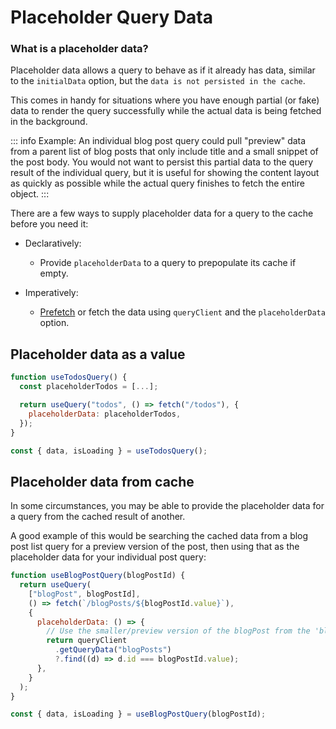 # Placeholder Query Data

### What is a placeholder data?

Placeholder data allows a query to behave as if it already has data, similar to the `initialData` option, but the `data is not persisted in the cache`.

This comes in handy for situations where you have enough partial (or fake) data to render the query successfully while the actual data is being fetched in the background.

::: info
Example: An individual blog post query could pull "preview" data from a parent list of blog posts that only include title and a small snippet of the post body.
You would not want to persist this partial data to the query result of the individual query, but it is useful for showing the content layout as quickly as possible while the actual query finishes to fetch the entire object.
:::

There are a few ways to supply placeholder data for a query to the cache before you need it:

- Declaratively: 
  - Provide `placeholderData` to a query to prepopulate its cache if empty.

- Imperatively:
  - [Prefetch]() or fetch the data using `queryClient` and the `placeholderData` option.


## Placeholder data as a value

```js
function useTodosQuery() {
  const placeholderTodos = [...];

  return useQuery("todos", () => fetch("/todos"), {
    placeholderData: placeholderTodos,
  });
}

const { data, isLoading } = useTodosQuery();
```

## Placeholder data from cache

In some circumstances, you may be able to provide the placeholder data for a query from the cached result of another.

A good example of this would be searching the cached data from a blog post list query for a preview version of the post, then using that as the placeholder data for your individual post query:

```js
function useBlogPostQuery(blogPostId) {
  return useQuery(
    ["blogPost", blogPostId],
    () => fetch(`/blogPosts/${blogPostId.value}`),
    {
      placeholderData: () => {
        // Use the smaller/preview version of the blogPost from the 'blogPosts' query as the placeholder data for this blogPost query
        return queryClient
          .getQueryData("blogPosts")
          ?.find((d) => d.id === blogPostId.value);
      },
    }
  );
}

const { data, isLoading } = useBlogPostQuery(blogPostId);
```